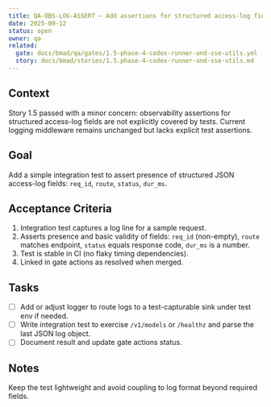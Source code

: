 ```yaml
---
title: QA-OBS-LOG-ASSERT — Add assertions for structured access-log fields
date: 2025-09-12
status: open
owner: qa
related:
  gate: docs/bmad/qa/gates/1.5-phase-4-codex-runner-and-sse-utils.yml
  story: docs/bmad/stories/1.5.phase-4-codex-runner-and-sse-utils.md
---
```


## Context

Story 1.5 passed with a minor concern: observability assertions for structured access-log fields are not explicitly covered by tests. Current logging middleware remains unchanged but lacks explicit test assertions.

## Goal

Add a simple integration test to assert presence of structured JSON access-log fields: `req_id`, `route`, `status`, `dur_ms`.

## Acceptance Criteria

1. Integration test captures a log line for a sample request.
2. Asserts presence and basic validity of fields: `req_id` (non-empty), `route` matches endpoint, `status` equals response code, `dur_ms` is a number.
3. Test is stable in CI (no flaky timing dependencies).
4. Linked in gate actions as resolved when merged.

## Tasks

- [ ] Add or adjust logger to route logs to a test-capturable sink under test env if needed.
- [ ] Write integration test to exercise `/v1/models` or `/healthz` and parse the last JSON log object.
- [ ] Document result and update gate actions status.

## Notes

Keep the test lightweight and avoid coupling to log format beyond required fields.
